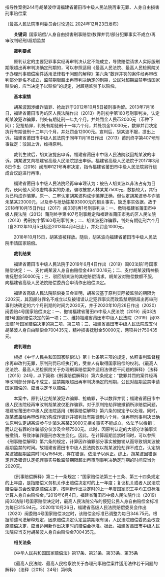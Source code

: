 指导性案例244号胡某波申请福建省莆田市中级人民法院再审无罪、人身自由损害刑事赔偿案

（最高人民法院审判委员会讨论通过 2024年12月23日发布）

　　**关键词**  国家赔偿/人身自由损害刑事赔偿/数罪并罚/部分犯罪事实不成立/再审改判轻刑/超期监禁

　　**裁判要点**

　　原判认定的主要犯罪事实经再审判决认定不能成立，导致赔偿请求人实际服刑期限超出再审判决确定刑期的，可以参照适用《最高人民法院、最高人民检察院关于办理刑事赔偿案件适用法律若干问题的解释》第六条“数罪并罚的案件经再审改判部分罪名不成立，监禁期限超出再审判决确定的刑期，公民对超期监禁申请国家赔偿的，应当决定予以赔偿”的规定，对超期监禁予以赔偿。

　　**基本案情**

　　胡某波因涉嫌诈骗罪、抢劫罪于2012年10月5日被刑事拘留。2013年7月16日，福建省莆田市秀屿区人民法院作出（2013）秀刑初字第160号刑事判决，认定胡某波犯诈骗罪，判处有期徒刑一年九个月，并处罚金人民币2000元（币种下同）；犯抢劫罪，判处有期徒刑十一年六个月，并处罚金10000元，数罪并罚决定执行有期徒刑十二年六个月，并处罚金12000元。宣判后，胡某波不服，提出上诉。福建省莆田市中级人民法院于同年11月16日作出（2013）莆刑终字第407号刑事裁定：驳回上诉，维持原判。

　　裁判生效后，胡某波提出申诉。福建省莆田市中级人民法院驳回胡某波的申诉。胡某波又向福建省高级人民法院提出申诉。福建省高级人民法院于2017年3月8日作出（2016）闽刑申121号再审决定，指令福建省莆田市中级人民法院另行组成合议庭进行再审。

　　福建省莆田市中级人民法院经再审审理认为：被告人胡某波以非法占有为目的，伙同他人采取虚构事实的办法，骗取被害人林某某7500元，数额较大，其行为已构成诈骗罪。原一、二审认定胡某波构成诈骗罪正确，但认定胡某波参与诈骗朱某某23000元，以及参与抢劫陈某93000元的相关事实，缺乏事实依据。故于2018年10月15日作出（2017）闽03刑再1号刑事判决：一、撤销福建省莆田市中级人民法院（2013）莆刑终字第407号刑事裁定和福建省莆田市秀屿区人民法院（2013）秀刑初字第160号刑事判决；二、胡某波犯诈骗罪，判处有期徒刑六个月（自2012年10月5日起至2013年4月4日止），并处罚金1000元。

　　2018年10月15日，胡某波被释放。随后，胡某波向福建省莆田市中级人民法院申请国家赔偿。

　　**裁判结果**

　　福建省莆田市中级人民法院于2019年6月4日作出（2019）闽03法赔1号国家赔偿决定：一、支付胡某波人身自由赔偿金494130.16元；二、支付胡某波精神损害抚慰金50000元；三、驳回胡某波的其他赔偿请求。胡某波对赔偿数额不服，向福建省高级人民法院赔偿委员会申请作出赔偿决定。

　　福建省高级人民法院赔偿委员会查明，胡某波基于原判实际被监禁的期限为2202天，其因部分罪名不成立以及被错误认定犯罪事实而致监禁期限超出再审刑事判决确定的六个月刑期的时间为2020天，并于2020年10月26日作出（2020）闽委赔4号国家赔偿决定：一、撤销福建省莆田市中级人民法院（2019）闽03法赔1号国家赔偿决定的第一项；二、维持福建省莆田市中级人民法院（2019）闽03法赔1号国家赔偿决定的第二项、第三项；三、福建省莆田市中级人民法院应支付胡某波人身自由赔偿金700435元，精神损害抚慰金50000元，两项共计750435元。

　　**裁判理由**

　　根据《中华人民共和国国家赔偿法》第十七条第三项的规定，依照审判监督程序再审改判无罪，原判刑罚已经执行的，受害人有取得国家赔偿的权利。《最高人民法院、最高人民检察院关于办理刑事赔偿案件适用法律若干问题的解释》（法释〔2015〕24号，以下简称《刑事赔偿解释》）第六条规定：“数罪并罚的案件经再审改判部分罪名不成立，监禁期限超出再审判决确定的刑期，公民对超期监禁申请国家赔偿的，应当决定予以赔偿。”

　　本案中，原判认定胡某波犯诈骗罪、抢劫罪，予以数罪并罚；福建省莆田市中级人民法院经再审改判胡某波仅犯诈骗罪。对于原判抢劫罪被撤销所涉赔偿问题，福建省莆田市中级人民法院适用《刑事赔偿解释》第六条的规定予以处理。同时，胡某波虽经再审改判仍构成诈骗罪并被判处有期徒刑六个月，但再审刑事判决已确认原判认定胡某波参与诈骗朱某某23000元相关事实不能成立，依法予以撤销；而认定有罪的诈骗部分仅涉及金额7500元。此时，因原判认定的大部分诈骗事实被撤销，导致诈骗罪量刑亦发生变化。因此，在计算超期监禁时间时，可以参照《刑事赔偿解释》第六条的规定，计算因诈骗罪部分事实被撤销从而导致胡某波被超期监禁的时间。故福建省莆田市中级人民法院仅以胡某波抢劫罪不成立，认定胡某波被超期监禁时间为1564天，存在错误，依法予以纠正。综上，胡某波因错误定罪及错误认定犯罪事实导致监禁期限超出再审刑事判决确定刑期的时间应当为2020天。

　　《刑事赔偿解释》第二十一条规定：“国家赔偿法第三十三条、第三十四条规定的上年度，是指赔偿义务机关作出赔偿决定时的上一年度；复议机关或者人民法院赔偿委员会改变原赔偿决定，按照新作出决定时的上一年度国家职工平均工资标准计算人身自由赔偿金。”2019年6月4日，福建省莆田市中级人民法院作出（2019）闽03法赔1号国家赔偿决定时，最高人民法院公布的侵犯公民人身自由赔偿金标准为每日315.94元。2020年10月26日，福建省高级人民法院赔偿委员会作出（2020）闽委赔4号国家赔偿决定时，该赔偿金标准已调整为每日346.75元。根据前述司法解释规定，因原赔偿决定认定监禁期限有误，人民法院赔偿委员会改变原赔偿决定，应当适用新作出决定时的赔偿金标准。据此，福建省莆田市中级人民法院应当支付胡某波人身自由赔偿金700435元。

　　**相关法条**

　　《中华人民共和国国家赔偿法》第17条、第21条、第33条、第35条

　　《最高人民法院、最高人民检察院关于办理刑事赔偿案件适用法律若干问题的解释》（法释〔2015〕24号）第6条